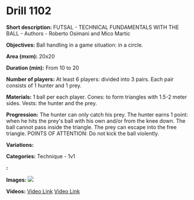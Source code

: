 # Drill 1102

**Short description:**
FUTSAL - TECHNICAL FUNDAMENTALS WITH THE BALL - Authors - Roberto Osimani and Mico Martic

**Objectives:**
Ball handling in a game situation: in a circle.

**Area (mxm):**
20x20

**Duration (min):**
From 10 to 20

**Number of players:**
At least 6 players: divided into 3 pairs. Each pair consists of 1 hunter and 1 prey.

**Materials:**
1 ball per each player. Cones: to form triangles with 1.5-2 meter sides. Vests: the hunter and the prey.

**Progression:**
The hunter can only catch his prey. The hunter earns 1 point: when he hits the prey's ball with his own and/or from the knee down. The ball cannot pass inside the triangle. The prey can escape into the free triangle. POINTS OF ATTENTION: Do not kick the ball violently.

**Variations:**


**Categories:**
Technique - 1v1

**:**


**Images:**
![](https://www.coachingfutsal.com/\images\f87be9d166452afdb2585a205a2ff46b53b9f5f834fd72694a794a8c80869a5b1132388df6b39ea4810da68596da05cedf2a030b36c1ddd7f362f3fab847ef3952c1e5f7c8877.jpg)

**Videos:**
[Video Link](https://www.youtube.com/embed/mjgYBGaHDI4)
[Video Link](https://www.youtube.com/embed/84HPpczAOXo)

